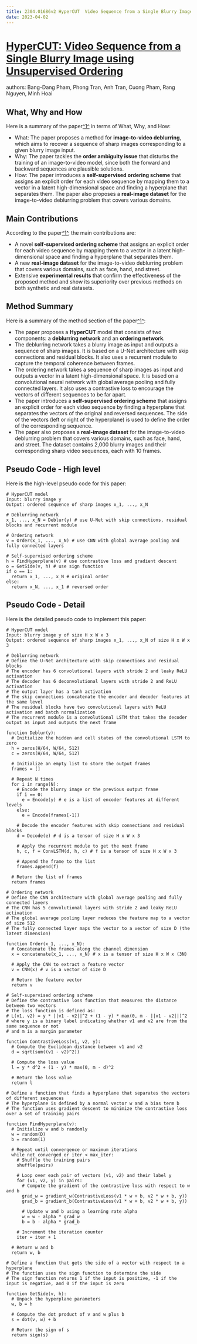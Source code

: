 ```yaml
---
title: 2304.01686v2 HyperCUT  Video Sequence from a Single Blurry Image using Unsupervised Ordering
date: 2023-04-02
---
```


# [HyperCUT: Video Sequence from a Single Blurry Image using Unsupervised Ordering](http://arxiv.org/abs/2304.01686v2)

authors: Bang-Dang Pham, Phong Tran, Anh Tran, Cuong Pham, Rang Nguyen, Minh Hoai


## What, Why and How

[1]: https://arxiv.org/pdf/2304.01686v2 "HyperCUT: Video Sequence from a Single Blurry Image using ... - arXiv.org"
[2]: https://arxiv.org/abs/2304.01686 "[2304.01686] HyperCUT: Video Sequence from a Single Blurry Image using ..."
[3]: http://export.arxiv.org/abs/2304.01686 "[2304.01686] HyperCUT: Video Sequence from a Single Blurry Image using ..."

Here is a summary of the paper[^1^][1] in terms of What, Why, and How:

- What: The paper proposes a method for **image-to-video deblurring**, which aims to recover a sequence of sharp images corresponding to a given blurry image input.
- Why: The paper tackles the **order ambiguity issue** that disturbs the training of an image-to-video model, since both the forward and backward sequences are plausible solutions.
- How: The paper introduces a **self-supervised ordering scheme** that assigns an explicit order for each video sequence by mapping them to a vector in a latent high-dimensional space and finding a hyperplane that separates them. The paper also proposes a **real-image dataset** for the image-to-video deblurring problem that covers various domains.



## Main Contributions

[1]: https://arxiv.org/pdf/2304.01686v2 "HyperCUT: Video Sequence from a Single Blurry Image using ... - arXiv.org"
[2]: https://arxiv.org/abs/2304.01686 "[2304.01686] HyperCUT: Video Sequence from a Single Blurry Image using ..."
[3]: http://export.arxiv.org/abs/2304.01686 "[2304.01686] HyperCUT: Video Sequence from a Single Blurry Image using ..."

According to the paper[^1^][1], the main contributions are:

- A novel **self-supervised ordering scheme** that assigns an explicit order for each video sequence by mapping them to a vector in a latent high-dimensional space and finding a hyperplane that separates them.
- A new **real-image dataset** for the image-to-video deblurring problem that covers various domains, such as face, hand, and street.
- Extensive **experimental results** that confirm the effectiveness of the proposed method and show its superiority over previous methods on both synthetic and real datasets.


## Method Summary

[1]: https://arxiv.org/pdf/2304.01686v2 "HyperCUT: Video Sequence from a Single Blurry Image using ... - arXiv.org"
[2]: https://arxiv.org/abs/2304.01686 "[2304.01686] HyperCUT: Video Sequence from a Single Blurry Image using ..."
[3]: http://export.arxiv.org/abs/2304.01686 "[2304.01686] HyperCUT: Video Sequence from a Single Blurry Image using ..."

Here is a summary of the method section of the paper[^1^][1]:

- The paper proposes a **HyperCUT** model that consists of two components: a **deblurring network** and an **ordering network**.
- The deblurring network takes a blurry image as input and outputs a sequence of sharp images. It is based on a U-Net architecture with skip connections and residual blocks. It also uses a recurrent module to capture the temporal coherence between frames.
- The ordering network takes a sequence of sharp images as input and outputs a vector in a latent high-dimensional space. It is based on a convolutional neural network with global average pooling and fully connected layers. It also uses a contrastive loss to encourage the vectors of different sequences to be far apart.
- The paper introduces a **self-supervised ordering scheme** that assigns an explicit order for each video sequence by finding a hyperplane that separates the vectors of the original and reversed sequences. The side of the vectors (left or right of the hyperplane) is used to define the order of the corresponding sequence.
- The paper also proposes a **real-image dataset** for the image-to-video deblurring problem that covers various domains, such as face, hand, and street. The dataset contains 2,000 blurry images and their corresponding sharp video sequences, each with 10 frames.


## Pseudo Code - High level

Here is the high-level pseudo code for this paper:

```
# HyperCUT model
Input: blurry image y
Output: ordered sequence of sharp images x_1, ..., x_N

# Deblurring network
x_1, ..., x_N = Deblur(y) # use U-Net with skip connections, residual blocks and recurrent module

# Ordering network
v = Order(x_1, ..., x_N) # use CNN with global average pooling and fully connected layers

# Self-supervised ordering scheme
h = FindHyperplane(v) # use contrastive loss and gradient descent
o = GetSide(v, h) # use sign function
if o == 1:
  return x_1, ..., x_N # original order
else:
  return x_N, ..., x_1 # reversed order
```


## Pseudo Code - Detail

Here is the detailed pseudo code to implement this paper:

```
# HyperCUT model
Input: blurry image y of size H x W x 3
Output: ordered sequence of sharp images x_1, ..., x_N of size H x W x 3

# Deblurring network
# Define the U-Net architecture with skip connections and residual blocks
# The encoder has 6 convolutional layers with stride 2 and leaky ReLU activation
# The decoder has 6 deconvolutional layers with stride 2 and ReLU activation
# The output layer has a tanh activation
# The skip connections concatenate the encoder and decoder features at the same level
# The residual blocks have two convolutional layers with ReLU activation and batch normalization
# The recurrent module is a convolutional LSTM that takes the decoder output as input and outputs the next frame

function Deblur(y):
  # Initialize the hidden and cell states of the convolutional LSTM to zero
  h = zeros(H/64, W/64, 512)
  c = zeros(H/64, W/64, 512)
  
  # Initialize an empty list to store the output frames
  frames = []
  
  # Repeat N times
  for i in range(N):
    # Encode the blurry image or the previous output frame
    if i == 0:
      e = Encode(y) # e is a list of encoder features at different levels
    else:
      e = Encode(frames[-1])
    
    # Decode the encoder features with skip connections and residual blocks
    d = Decode(e) # d is a tensor of size H x W x 3
    
    # Apply the recurrent module to get the next frame
    h, c, f = ConvLSTM(d, h, c) # f is a tensor of size H x W x 3
    
    # Append the frame to the list
    frames.append(f)
  
  # Return the list of frames
  return frames

# Ordering network
# Define the CNN architecture with global average pooling and fully connected layers
# The CNN has 5 convolutional layers with stride 2 and leaky ReLU activation
# The global average pooling layer reduces the feature map to a vector of size 512
# The fully connected layer maps the vector to a vector of size D (the latent dimension)

function Order(x_1, ..., x_N):
  # Concatenate the frames along the channel dimension
  x = concatenate(x_1, ..., x_N) # x is a tensor of size H x W x (3N)
  
  # Apply the CNN to extract a feature vector
  v = CNN(x) # v is a vector of size D
  
  # Return the feature vector
  return v

# Self-supervised ordering scheme
# Define the contrastive loss function that measures the distance between two vectors
# The loss function is defined as:
# L(v1, v2) = y * ||v1 - v2||^2 + (1 - y) * max(0, m - ||v1 - v2||)^2
# where y is a binary label indicating whether v1 and v2 are from the same sequence or not
# and m is a margin parameter

function ContrastiveLoss(v1, v2, y):
  # Compute the Euclidean distance between v1 and v2
  d = sqrt(sum((v1 - v2)^2))
  
  # Compute the loss value
  l = y * d^2 + (1 - y) * max(0, m - d)^2
  
  # Return the loss value
  return l

# Define a function that finds a hyperplane that separates the vectors of different sequences
# The hyperplane is defined by a normal vector w and a bias term b
# The function uses gradient descent to minimize the contrastive loss over a set of training pairs

function FindHyperplane(v):
  # Initialize w and b randomly
  w = random(D)
  b = random(1)
  
  # Repeat until convergence or maximum iterations
  while not converged or iter < max_iter:
    # Shuffle the training pairs
    shuffle(pairs)
    
    # Loop over each pair of vectors (v1, v2) and their label y
    for (v1, v2, y) in pairs:
      # Compute the gradient of the contrastive loss with respect to w and b
      grad_w = gradient_w(ContrastiveLoss(v1 * w + b, v2 * w + b, y))
      grad_b = gradient_b(ContrastiveLoss(v1 * w + b, v2 * w + b, y))
      
      # Update w and b using a learning rate alpha
      w = w - alpha * grad_w
      b = b - alpha * grad_b
    
    # Increment the iteration counter
    iter = iter + 1
  
  # Return w and b
  return w, b

# Define a function that gets the side of a vector with respect to a hyperplane
# The function uses the sign function to determine the side
# The sign function returns 1 if the input is positive, -1 if the input is negative, and 0 if the input is zero

function GetSide(v, h):
  # Unpack the hyperplane parameters
  w, b = h
  
  # Compute the dot product of v and w plus b
  s = dot(v, w) + b
  
  # Return the sign of s
  return sign(s)
```
